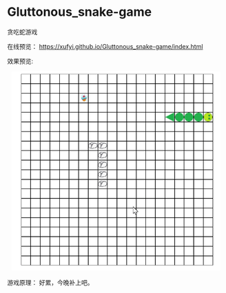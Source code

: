 # Gluttonous_snake-game
贪吃蛇游戏

在线预览：
https://xufyi.github.io/Gluttonous_snake-game/index.html

效果预览:
<div align=center>
   <img src=" https://github.com/Xufyi/Gluttonous_snake-game/blob/master/snakeGame.gif" width="485">  
  
</div>

游戏原理：
好累，今晚补上吧。

